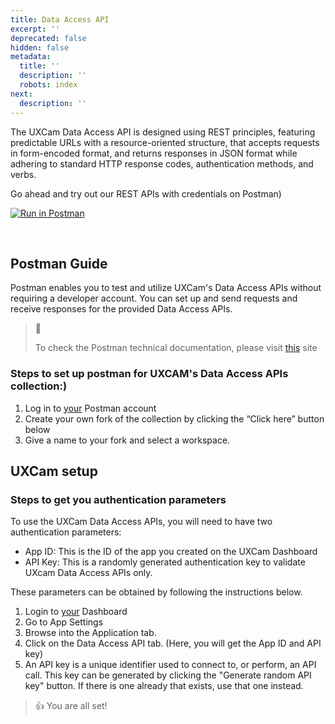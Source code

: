```yaml
---
title: Data Access API
excerpt: ''
deprecated: false
hidden: false
metadata:
  title: ''
  description: ''
  robots: index
next:
  description: ''
---
```

The UXCam Data Access API is designed using REST principles, featuring predictable URLs with a resource-oriented structure, that accepts requests in form-encoded format, and returns responses in JSON format while adhering to standard HTTP response codes, authentication methods, and verbs.

Go ahead and try out our REST APIs with credentials on Postman)

[![Run in Postman](https://run.pstmn.io/button.svg)](https://web.postman.co/network/import?collection=9127779-b44a835e-e256-41ba-862d-3b10388c7b67-2s935it5r2)

<br />

<PostmanRunButton collectionId="123456-abcd-efgh-ijkl" collectionUrl="entityId=123456-abcd-efgh-ijkl&entityType=collection&workspaceId=abcdef-1234-5678" />

## Postman Guide

Postman enables you to test and utilize UXCam's Data Access APIs without requiring a developer account. You can set up and send requests and receive responses for the provided Data Access APIs.

> 📘
>
> To check the Postman technical documentation, please visit [this](https://documenter.getpostman.com/view/9127779/2s935it5r2) site

### Steps to set up postman for UXCAM's Data Access APIs collection:)

1. Log in to [your](https://www.postman.com/) Postman account
2. Create your own fork of the collection by clicking the “Click here” button below
3. Give a name to your fork and select a workspace.

## UXCam setup

### Steps to get you authentication parameters

To use the UXCam Data Access APIs, you will need to have two authentication parameters:

* App ID: This is the ID of the app you created on the UXCam Dashboard
* API Key: This is a randomly generated authentication key to validate UXcam Data Access APIs only.

These parameters can be obtained by following the instructions below.

1. Login to [your](https://app.uxcam.com/) Dashboard
2. Go to App Settings
3. Browse into the Application tab.
4. Click on the Data Access API tab. (Here, you will get the App ID and API key)
5. An API key is a unique identifier used to connect to, or perform, an API call. This key can be generated by clicking the "Generate random API key" button. If there is one already that exists, use that one instead.

> 👍 You are all set!